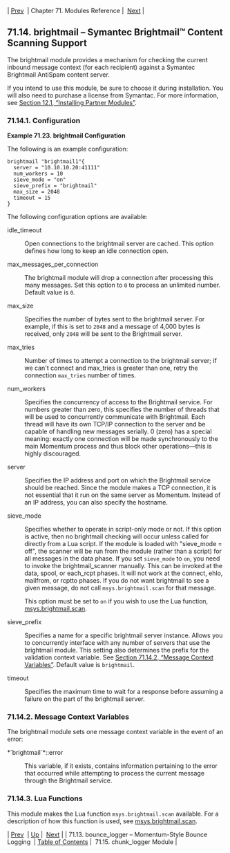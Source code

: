 | [Prev](modules.bounce_logger)  | Chapter 71. Modules Reference |  [Next](modules.chunk_logger) |

## 71.14. brightmail – Symantec Brightmail™ Content Scanning Support

<a class="indexterm" name="idp20183088"></a>

The brightmail module provides a mechanism for checking the current inbound message context (for each recipient) against a Symantec Brightmail AntiSpam content server.

If you intend to use this module, be sure to choose it during installation. You will also need to purchase a license from Symantac. For more information, see [Section 12.1, “Installing Partner Modules”](post_installation#install.additional.packages "12.1. Installing Partner Modules").

### 71.14.1. Configuration

<a name="example.brightmail.3"></a>

**Example 71.23. brightmail Configuration**

The following is an example configuration:

```
brightmail "brightmail1"{
  server = "10.10.10.20:41111"
  num_workers = 10
  sieve_mode = "on"
  sieve_prefix = "brightmail"
  max_size = 2048
  timeout = 15
}
```

The following configuration options are available:

<dl class="variablelist">

<dt>idle_timeout</dt>

<dd>

Open connections to the brightmail server are cached. This option defines how long to keep an idle connection open.

</dd>

<dt>max_messages_per_connection</dt>

<dd>

The brightmail module will drop a connection after processing this many messages. Set this option to `0` to process an unlimited number. Default value is `0`.

</dd>

<dt>max_size</dt>

<dd>

Specifies the number of bytes sent to the brightmail server. For example, if this is set to `2048` and a message of 4,000 bytes is received, only `2048` will be sent to the Brightmail server.

</dd>

<dt>max_tries</dt>

<dd>

Number of times to attempt a connection to the brightmail server; if we can't connect and max_tries is greater than one, retry the connection `max_tries` number of times.

</dd>

<dt>num_workers</dt>

<dd>

Specifies the concurrency of access to the Brightmail service. For numbers greater than zero, this specifies the number of threads that will be used to concurrently communicate with Brightmail. Each thread will have its own TCP/IP connection to the server and be capable of handling new messages serially. 0 (zero) has a special meaning: exactly one connection will be made synchronously to the main Momentum process and thus block other operations—this is highly discouraged.

</dd>

<dt>server</dt>

<dd>

Specifies the IP address and port on which the Brightmail service should be reached. Since the module makes a TCP connection, it is not essential that it run on the same server as Momentum. Instead of an IP address, you can also specify the hostname.

</dd>

<dt>sieve_mode</dt>

<dd>

Specifies whether to operate in script-only mode or not. If this option is active, then no brightmail checking will occur unless called for directly from a Lua script. If the module is loaded with "sieve_mode = off", the scanner will be run from the module (rather than a script) for all messages in the data phase. If you set `sieve_mode` to `on`, you need to invoke the brightmail_scanner manually. This can be invoked at the data, spool, or each_rcpt phases. It will not work at the connect, ehlo, mailfrom, or rcptto phases. If you do not want brightmail to see a given message, do not call `msys.brightmail.scan` for that message.

This option must be set to `on` if you wish to use the Lua function, [msys.brightmail.scan](lua.ref.msys.brightmail.scan "msys.brightmail.scan").

</dd>

<dt>sieve_prefix</dt>

<dd>

Specifies a name for a specific brightmail server instance. Allows you to concurrently interface with any number of servers that use the brightmail module. This setting also determines the prefix for the validation context variable. See [Section 71.14.2, “Message Context Variables”](modules.brightmail#modules.brightmail.context.variables "71.14.2. Message Context Variables"). Default value is `brightmail`.

</dd>

<dt>timeout</dt>

<dd>

Specifies the maximum time to wait for a response before assuming a failure on the part of the brightmail server.

</dd>

</dl>

### 71.14.2. Message Context Variables

The brightmail module sets one message context variable in the event of an error:

<dl class="variablelist">

<dt>*`brightmail`*::error</dt>

<dd>

This variable, if it exists, contains information pertaining to the error that occurred while attempting to process the current message through the Brightmail service.

</dd>

</dl>

### 71.14.3. Lua Functions

This module makes the Lua function `msys.brightmail.scan` available. For a description of how this function is used, see [msys.brightmail.scan](lua.ref.msys.brightmail.scan "msys.brightmail.scan").

| [Prev](modules.bounce_logger)  | [Up](modules) |  [Next](modules.chunk_logger) |
| 71.13. bounce_logger – Momentum-Style Bounce Logging  | [Table of Contents](index) |  71.15. chunk_logger Module |

